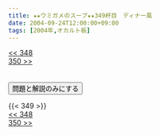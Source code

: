 ```yaml
---
title: ★★ウミガメのスープ★★349杯目　ディナー風
date: 2004-09-24T12:00:00+09:00
tags: [2004年,オカルト板]
---
```

<div class="th_left"><a href="../348"><< 348</a></div>
<div class="th_right"><a href="../350">350 >></a></div>
<br><br>
<script src="../../js/cupsoup.js"></script>
<form>
<input type="button" value="問題と解説のみにする" onClick="toggleCupsoup()">
</form>
{{< 349 >}}
<div class="th_left"><a href="../348"><< 348</a></div>
<div class="th_right"><a href="../350">350 >></a></div>